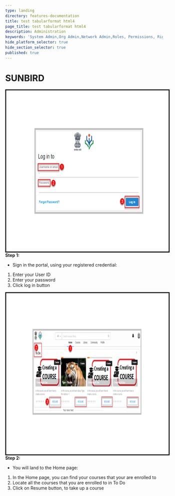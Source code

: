 ```yaml
---
type: landing
directory: features-documentation
title: test tabularformat html4
page_title: test tabularformat html4
description: Administration
keywords: 'System Admin,Org Admin,Network Admin,Roles, Permissions, Rights'
hide_platform_selector: true
hide_section_selector: true
published: true
---
```


<!DOCTYPE html>
<html>
<body style="background-color:light grey">
<H1>SUNBIRD</H1>

<p> <img src="/pages/features-documentation/images/login1.png" style="float:left;width:600px;height:500px;border:solid black;padding:8px"></p>

<p><strong>Step 1: </strong>
    <ul>
      <li> Sign in the portal, using your registered credential:</li>
    </ul>
    <ol>
        <li>Enter your User ID</li>
        <li> Enter your password</li>
        <li> Click log in button</li>
    </ol>
</p>

<p> <img src="/pages/features-documentation/images/workspace2.png" style="float:left;width:700px;height:500px;border:solid black;padding:8px"> </p>

<p><strong>Step 2:</strong>
    <ul>
        <li> You will land to the Home page:</li>
    </ul>
    <ol>
        <li> In the Home page, you can find your courses that your are enrolled to  </li>
        <li> Locate all the courses that you are enrolled to in To Do  </li>
        <li> Click on Resume button, to take up a course </li>
     </ol>
</p>
</body>
</html>
